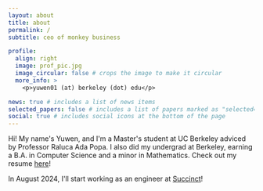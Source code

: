 ```yaml
---
layout: about
title: about
permalink: /
subtitle: ceo of monkey business

profile:
  align: right
  image: prof_pic.jpg
  image_circular: false # crops the image to make it circular
  more_info: >
    <p>yuwen01 (at) berkeley (dot) edu</p>

news: true # includes a list of news items
selected_papers: false # includes a list of papers marked as "selected={true}"
social: true # includes social icons at the bottom of the page
---
```


Hi! My name's Yuwen, and I'm a Master's student at UC Berkeley adviced by Professor Raluca Ada Popa. I also did my undergrad at Berkeley, earning a B.A. in Computer Science and a minor in Mathematics. Check out my resume [here](assets/resume.pdf)!

In August 2024, I'll start working as an engineer at [Succinct](https://succinct.xyz)!

